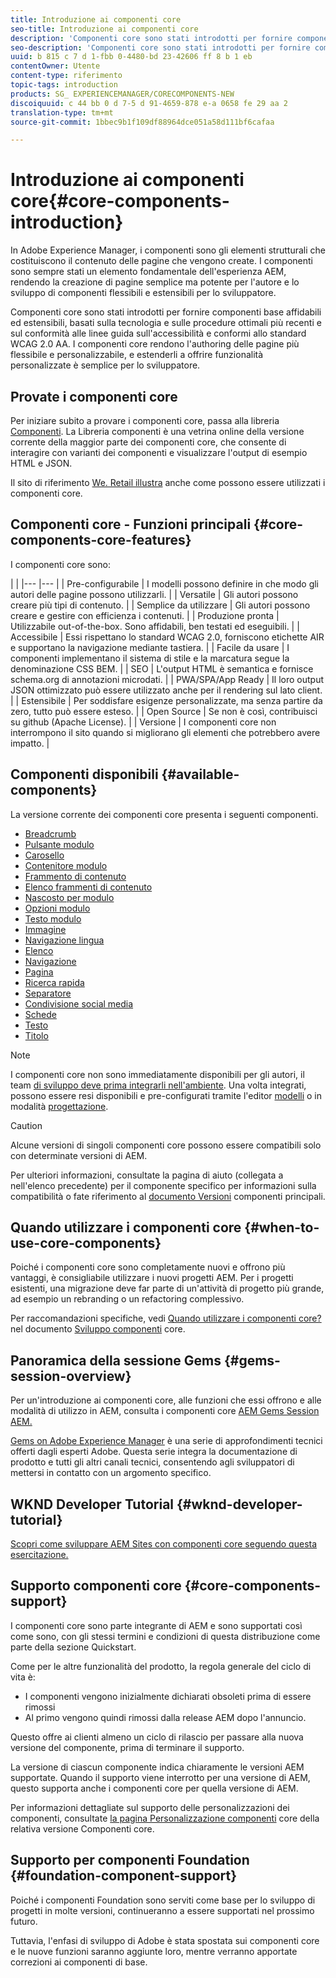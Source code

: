 ```yaml
---
title: Introduzione ai componenti core
seo-title: Introduzione ai componenti core
description: 'Componenti core sono stati introdotti per fornire componenti base affidabili ed estensibili, basati sulla tecnologia più recente e sulle best practice. '
seo-description: 'Componenti core sono stati introdotti per fornire componenti base affidabili ed estensibili, basati sulla tecnologia più recente e sulle best practice. '
uuid: b 815 c 7 d 1-fbb 0-4480-bd 23-42606 ff 8 b 1 eb
contentOwner: Utente
content-type: riferimento
topic-tags: introduction
products: SG_ EXPERIENCEMANAGER/CORECOMPONENTS-NEW
discoiquuid: c 44 bb 0 d 7-5 d 91-4659-878 e-a 0658 fe 29 aa 2
translation-type: tm+mt
source-git-commit: 1bbec9b1f109df88964dce051a58d111bf6cafaa

---
```



# Introduzione ai componenti core{#core-components-introduction}

In Adobe Experience Manager, i componenti sono gli elementi strutturali che costituiscono il contenuto delle pagine che vengono create. I componenti sono sempre stati un elemento fondamentale dell&#39;esperienza AEM, rendendo la creazione di pagine semplice ma potente per l&#39;autore e lo sviluppo di componenti flessibili e estensibili per lo sviluppatore.

Componenti core sono stati introdotti per fornire componenti base affidabili ed estensibili, basati sulla tecnologia e sulle procedure ottimali più recenti e sul conformità alle linee guida sull&#39;accessibilità e conformi allo standard WCAG 2.0 AA. I componenti core rendono l&#39;authoring delle pagine più flessibile e personalizzabile, e estenderli a offrire funzionalità personalizzate è semplice per lo sviluppatore.

## Provate i componenti core

Per iniziare subito a provare i componenti core, passa alla libreria [Componenti](http://opensource.adobe.com/aem-core-wcm-components/library.html). La Libreria componenti è una vetrina online della versione corrente della maggior parte dei componenti core, che consente di interagire con varianti dei componenti e visualizzare l&#39;output di esempio HTML e JSON.

Il sito di riferimento [We. Retail illustra](https://helpx.adobe.com/experience-manager/6-4/sites/developing/using/we-retail.html) anche come possono essere utilizzati i componenti core.

## Componenti core - Funzioni principali {#core-components-core-features}

I componenti core sono:

|  |
|--- |--- |
| Pre-configurabile | I modelli possono definire in che modo gli autori delle pagine possono utilizzarli. |
| Versatile | Gli autori possono creare più tipi di contenuto. |
| Semplice da utilizzare | Gli autori possono creare e gestire con efficienza i contenuti. |
| Produzione pronta | Utilizzabile out-of-the-box. Sono affidabili, ben testati ed eseguibili. |
| Accessibile | Essi rispettano lo standard WCAG 2.0, forniscono etichette AIR e supportano la navigazione mediante tastiera. |
| Facile da usare | I componenti implementano il sistema di stile e la marcatura segue la denominazione CSS BEM. |
| SEO | L&#39;output HTML è semantica e fornisce schema.org di annotazioni microdati. |
| PWA/SPA/App Ready | Il loro output JSON ottimizzato può essere utilizzato anche per il rendering sul lato client. |
| Estensibile | Per soddisfare esigenze personalizzate, ma senza partire da zero, tutto può essere esteso. |
| Open Source | Se non è così, contribuisci su github (Apache License). |
| Versione | I componenti core non interrompono il sito quando si migliorano gli elementi che potrebbero avere impatto. |

## Componenti disponibili {#available-components}

La versione corrente dei componenti core presenta i seguenti componenti.

* [Breadcrumb](breadcrumb.md)
* [Pulsante modulo](form-button.md)
* [Carosello](carousel.md)
* [Contenitore modulo](form-container.md)
* [Frammento di contenuto](content-fragment-component.md)
* [Elenco frammenti di contenuto](content-fragment-list.md)
* [Nascosto per modulo](form-hidden.md)
* [Opzioni modulo](form-options.md)
* [Testo modulo](form-text.md)
* [Immagine](image.md)
* [Navigazione lingua](language-navigation.md)
* [Elenco](list.md)
* [Navigazione](navigation.md)
* [Pagina](page.md)
* [Ricerca rapida](quick-search.md)
* [Separatore](separator.md)
* [Condivisione social media](sharing.md)
* [Schede](tabs.md)
* [Testo](text.md)
* [Titolo](title.md)

>[!NOTE]
>
>I componenti core non sono immediatamente disponibili per gli autori, il team [di sviluppo deve prima integrarli nell&#39;ambiente](using.md). Una volta integrati, possono essere resi disponibili e pre-configurati tramite l&#39;editor [modelli](https://helpx.adobe.com/experience-manager/6-5/sites/authoring/using/templates.html) o in modalità [progettazione](https://helpx.adobe.com/experience-manager/6-5/sites/authoring/using/default-components-designmode.html).

>[!CAUTION]
>
>Alcune versioni di singoli componenti core possono essere compatibili solo con determinate versioni di AEM.
>
>Per ulteriori informazioni, consultate la pagina di aiuto (collegata a nell&#39;elenco precedente) per il componente specifico per informazioni sulla compatibilità o fate riferimento al [documento Versioni](versions.md) componenti principali.

## Quando utilizzare i componenti core {#when-to-use-core-components}

Poiché i componenti core sono completamente nuovi e offrono più vantaggi, è consigliabile utilizzare i nuovi progetti AEM. Per i progetti esistenti, una migrazione deve far parte di un&#39;attività di progetto più grande, ad esempio un rebranding o un refactoring complessivo.

Per raccomandazioni specifiche, vedi [Quando utilizzare i componenti core?](developing.md) nel documento [Sviluppo componenti](developing.md) core.

## Panoramica della sessione Gems {#gems-session-overview}

Per un&#39;introduzione ai componenti core, alle funzioni che essi offrono e alle modalità di utilizzo in AEM, consulta i componenti core [AEM Gems Session AEM.](https://helpx.adobe.com/experience-manager/kt/eseminars/gems/AEM-Core-Components.html)

[Gems on Adobe Experience Manager](https://helpx.adobe.com/experience-manager/kt/eseminars/gems/aem-index.html) è una serie di approfondimenti tecnici offerti dagli esperti Adobe. Questa serie integra la documentazione di prodotto e tutti gli altri canali tecnici, consentendo agli sviluppatori di mettersi in contatto con un argomento specifico.

## WKND Developer Tutorial {#wknd-developer-tutorial}

[Scopri come sviluppare AEM Sites con componenti core seguendo questa esercitazione.](https://helpx.adobe.com/experience-manager/6-5/sites/developing/using/getting-started.html)

## Supporto componenti core {#core-components-support}

I componenti core sono parte integrante di AEM e sono supportati così come sono, con gli stessi termini e condizioni di questa distribuzione come parte della sezione Quickstart.

Come per le altre funzionalità del prodotto, la regola generale del ciclo di vita è:

* I componenti vengono inizialmente dichiarati obsoleti prima di essere rimossi
* Al primo vengono quindi rimossi dalla release AEM dopo l&#39;annuncio.

Questo offre ai clienti almeno un ciclo di rilascio per passare alla nuova versione del componente, prima di terminare il supporto.

La versione di ciascun componente indica chiaramente le versioni AEM supportate. Quando il supporto viene interrotto per una versione di AEM, questo supporta anche i componenti core per quella versione di AEM.

Per informazioni dettagliate sul supporto delle personalizzazioni dei componenti, consultate [la pagina Personalizzazione componenti](customizing.md) core della relativa versione Componenti core.

## Supporto per componenti Foundation {#foundation-component-support}

Poiché i componenti Foundation sono serviti come base per lo sviluppo di progetti in molte versioni, continueranno a essere supportati nel prossimo futuro.

Tuttavia, l&#39;enfasi di sviluppo di Adobe è stata spostata sui componenti core e le nuove funzioni saranno aggiunte loro, mentre verranno apportate correzioni ai componenti di base.

<!-- 
Comment Type: annotation
Last Modified By: pid90611
Last Modified Date: 2018-03-27T09:06:05.428-0400

Same comment as above, need to check with Gabriel if this needs some note about what will happen with the deprecated components after the next cycle.
-->
